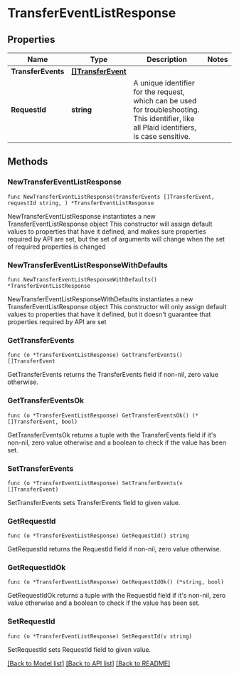 # TransferEventListResponse

## Properties

Name | Type | Description | Notes
------------ | ------------- | ------------- | -------------
**TransferEvents** | [**[]TransferEvent**](TransferEvent.md) |  | 
**RequestId** | **string** | A unique identifier for the request, which can be used for troubleshooting. This identifier, like all Plaid identifiers, is case sensitive. | 

## Methods

### NewTransferEventListResponse

`func NewTransferEventListResponse(transferEvents []TransferEvent, requestId string, ) *TransferEventListResponse`

NewTransferEventListResponse instantiates a new TransferEventListResponse object
This constructor will assign default values to properties that have it defined,
and makes sure properties required by API are set, but the set of arguments
will change when the set of required properties is changed

### NewTransferEventListResponseWithDefaults

`func NewTransferEventListResponseWithDefaults() *TransferEventListResponse`

NewTransferEventListResponseWithDefaults instantiates a new TransferEventListResponse object
This constructor will only assign default values to properties that have it defined,
but it doesn't guarantee that properties required by API are set

### GetTransferEvents

`func (o *TransferEventListResponse) GetTransferEvents() []TransferEvent`

GetTransferEvents returns the TransferEvents field if non-nil, zero value otherwise.

### GetTransferEventsOk

`func (o *TransferEventListResponse) GetTransferEventsOk() (*[]TransferEvent, bool)`

GetTransferEventsOk returns a tuple with the TransferEvents field if it's non-nil, zero value otherwise
and a boolean to check if the value has been set.

### SetTransferEvents

`func (o *TransferEventListResponse) SetTransferEvents(v []TransferEvent)`

SetTransferEvents sets TransferEvents field to given value.


### GetRequestId

`func (o *TransferEventListResponse) GetRequestId() string`

GetRequestId returns the RequestId field if non-nil, zero value otherwise.

### GetRequestIdOk

`func (o *TransferEventListResponse) GetRequestIdOk() (*string, bool)`

GetRequestIdOk returns a tuple with the RequestId field if it's non-nil, zero value otherwise
and a boolean to check if the value has been set.

### SetRequestId

`func (o *TransferEventListResponse) SetRequestId(v string)`

SetRequestId sets RequestId field to given value.



[[Back to Model list]](../README.md#documentation-for-models) [[Back to API list]](../README.md#documentation-for-api-endpoints) [[Back to README]](../README.md)


